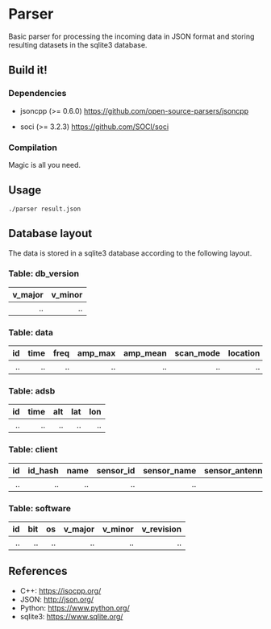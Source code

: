 # Parser

Basic parser for processing the incoming data in JSON format and storing
resulting datasets in the sqlite3 database.


## Build it!


### Dependencies

* jsoncpp (>= 0.6.0)
  https://github.com/open-source-parsers/jsoncpp

* soci (>= 3.2.3)
  https://github.com/SOCI/soci


### Compilation

  Magic is all you need.

## Usage

```Shell
./parser result.json
```


## Database layout

The data is stored in a sqlite3 database according to the following layout.


### Table: db_version

| v_major | v_minor |
|--------:|--------:|
|      .. |      .. |


### Table: data

| id | time | freq | amp_max | amp_mean | scan_mode | location | id_client | id_sw |
|---:|-----:|-----:|--------:|---------:|----------:|---------:|----------:|------:|
| .. |   .. |   .. |      .. |       .. |        .. |       .. |        .. |    .. |


### Table: adsb

| id | time | alt | lat | lon |
|---:|-----:|----:|----:|----:|
| .. |   .. |  .. |  .. |  .. |


### Table: client

| id | id_hash | name | sensor_id | sensor_name | sensor_antenna | wu | sensor_ppm | url |
|---:|--------:|-----:|----------:|------------:|---------------:|---:|-----------:|----:|
| .. |      .. |   .. |        .. |          .. |             .. | .. |         .. |  .. |


### Table: software

| id | bit | os | v_major | v_minor | v_revision |
|---:|----:|---:|--------:|--------:|-----------:|
| .. |  .. | .. |      .. |      .. |         .. |


## References

* C++: https://isocpp.org/
* JSON: http://json.org/
* Python: https://www.python.org/
* sqlite3: https://www.sqlite.org/

